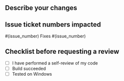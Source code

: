 ## Describe your changes


## Issue ticket numbers impacted

#(issue_number)
Fixes #(issue_number)

## Checklist before requesting a review
- [ ] I have performed a self-review of my code
- [ ] Build succeeded
- [ ] Tested on Windows
